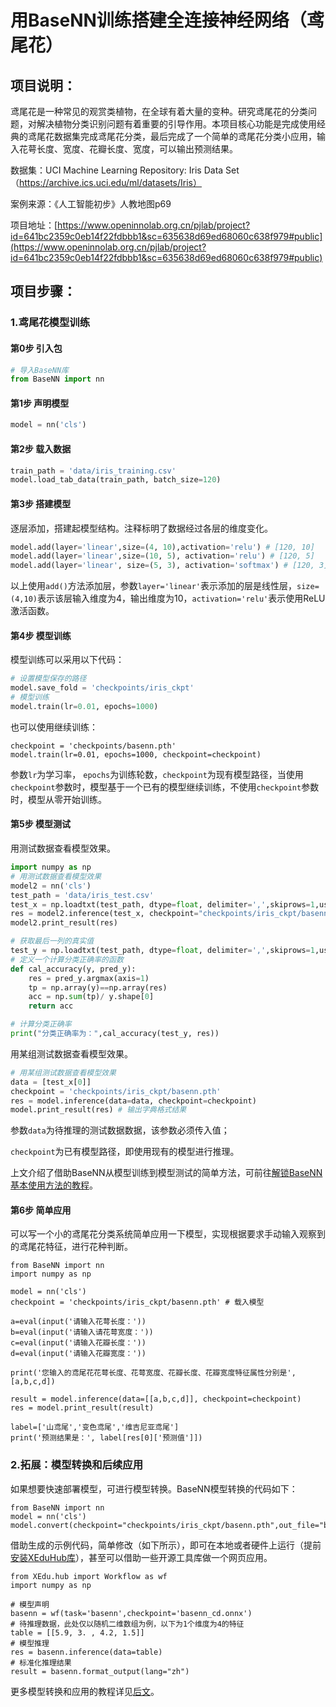 # 用BaseNN训练搭建全连接神经网络（鸢尾花）

## 项目说明：

鸢尾花是一种常见的观赏类植物，在全球有着大量的变种。研究鸢尾花的分类问题，对解决植物分类识别问题有着重要的引导作用。本项目核心功能是完成使用经典的鸢尾花数据集完成鸢尾花分类，最后完成了一个简单的鸢尾花分类小应用，输入花萼长度、宽度、花瓣长度、宽度，可以输出预测结果。

数据集：UCI Machine Learning Repository: Iris Data Set（https://archive.ics.uci.edu/ml/datasets/Iris）

案例来源：《人工智能初步》人教地图p69

项目地址：[https://www.openinnolab.org.cn/pjlab/project?id=641bc2359c0eb14f22fdbbb1&sc=635638d69ed68060c638f979#public](https://www.openinnolab.org.cn/pjlab/project?id=641bc2359c0eb14f22fdbbb1&sc=635638d69ed68060c638f979#public)

## 项目步骤：

### 1.鸢尾花模型训练

#### 第0步 引入包

```python
# 导入BaseNN库
from BaseNN import nn
```

#### 第1步 声明模型

```python
model = nn('cls')
```

#### 第2步 载入数据

```python
train_path = 'data/iris_training.csv'
model.load_tab_data(train_path, batch_size=120)
```

#### 第3步 搭建模型

逐层添加，搭建起模型结构。注释标明了数据经过各层的维度变化。

```python
model.add(layer='linear',size=(4, 10),activation='relu') # [120, 10]
model.add(layer='linear',size=(10, 5), activation='relu') # [120, 5]
model.add(layer='linear', size=(5, 3), activation='softmax') # [120, 3]
```

以上使用`add()`方法添加层，参数`layer='linear'`表示添加的层是线性层，`size=(4,10)`表示该层输入维度为4，输出维度为10，`activation='relu'`表示使用ReLU激活函数。

#### 第4步 模型训练

模型训练可以采用以下代码：

```python
# 设置模型保存的路径
model.save_fold = 'checkpoints/iris_ckpt'
# 模型训练
model.train(lr=0.01, epochs=1000)
```

也可以使用继续训练：

```
checkpoint = 'checkpoints/basenn.pth'
model.train(lr=0.01, epochs=1000, checkpoint=checkpoint)
```

参数`lr`为学习率， `epochs`为训练轮数，`checkpoint`为现有模型路径，当使用`checkpoint`参数时，模型基于一个已有的模型继续训练，不使用`checkpoint`参数时，模型从零开始训练。

#### 第5步 模型测试

用测试数据查看模型效果。

```python
import numpy as np
# 用测试数据查看模型效果
model2 = nn('cls')
test_path = 'data/iris_test.csv'
test_x = np.loadtxt(test_path, dtype=float, delimiter=',',skiprows=1,usecols=range(0,4)) 
res = model2.inference(test_x, checkpoint="checkpoints/iris_ckpt/basenn.pth")
model2.print_result(res)

# 获取最后一列的真实值
test_y = np.loadtxt(test_path, dtype=float, delimiter=',',skiprows=1,usecols=4) 
# 定义一个计算分类正确率的函数
def cal_accuracy(y, pred_y):
    res = pred_y.argmax(axis=1)
    tp = np.array(y)==np.array(res)
    acc = np.sum(tp)/ y.shape[0]
    return acc

# 计算分类正确率
print("分类正确率为：",cal_accuracy(test_y, res))
```

用某组测试数据查看模型效果。

```python
# 用某组测试数据查看模型效果
data = [test_x[0]]
checkpoint = 'checkpoints/iris_ckpt/basenn.pth'
res = model.inference(data=data, checkpoint=checkpoint)
model.print_result(res) # 输出字典格式结果
```

参数`data`为待推理的测试数据数据，该参数必须传入值；

`checkpoint`为已有模型路径，即使用现有的模型进行推理。

上文介绍了借助BaseNN从模型训练到模型测试的简单方法，可前往[解锁BaseNN基本使用方法的教程](https://xedu.readthedocs.io/zh/master/basenn/introduction.html#id2)。

#### 第6步 简单应用

可以写一个小的鸢尾花分类系统简单应用一下模型，实现根据要求手动输入观察到的鸢尾花特征，进行花种判断。

```
from BaseNN import nn
import numpy as np

model = nn('cls')
checkpoint = 'checkpoints/iris_ckpt/basenn.pth' # 载入模型

a=eval(input('请输入花萼长度：'))
b=eval(input('请输入请花萼宽度：'))
c=eval(input('请输入花瓣长度：'))
d=eval(input('请输入花瓣宽度：'))

print('您输入的鸢尾花花萼长度、花萼宽度、花瓣长度、花瓣宽度特征属性分别是', [a,b,c,d])

result = model.inference(data=[[a,b,c,d]], checkpoint=checkpoint)
res = model.print_result(result)

label=['山鸢尾','变色鸢尾','维吉尼亚鸢尾']
print('预测结果是：', label[res[0]['预测值']])
```

### 2.拓展：模型转换和后续应用

如果想要快速部署模型，可进行模型转换。BaseNN模型转换的代码如下：

```
from BaseNN import nn
model = nn('cls')
model.convert(checkpoint="checkpoints/iris_ckpt/basenn.pth",out_file="basenn_cd.onnx")
```

借助生成的示例代码，简单修改（如下所示），即可在本地或者硬件上运行（提前[安装XEduHub库](https://xedu.readthedocs.io/zh/master/xedu_hub/quick_start.html#id3)），甚至可以借助一些开源工具库做一个网页应用。

```
from XEdu.hub import Workflow as wf
import numpy as np

# 模型声明
basenn = wf(task='basenn',checkpoint='basenn_cd.onnx')
# 待推理数据，此处仅以随机二维数组为例，以下为1个维度为4的特征
table = [[5.9, 3. , 4.2, 1.5]]
# 模型推理
res = basenn.inference(data=table)
# 标准化推理结果
result = basenn.format_output(lang="zh")
```

更多模型转换和应用的教程详见[后文](https://xedu.readthedocs.io/zh/master/how_to_use/support_resources.html)。

